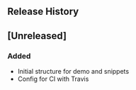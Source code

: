 ## Release History

## [Unreleased]

### Added

* Initial structure for demo and snippets
* Config for CI with Travis
